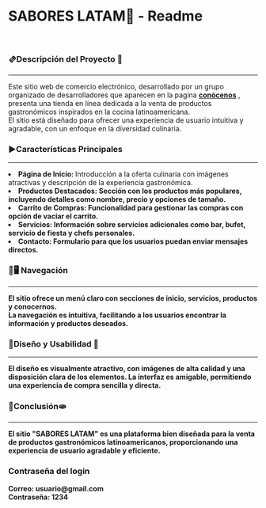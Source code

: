 # SABORES LATAM📍 - Readme

<br>
<h3>🫔Descripción del Proyecto 🌮</h3>
<hr>

Este sitio web de comercio electrónico, desarrollado por un grupo organizado de desarrolladores que aparecen en la pagina <strong><a href="https://agustin-valdevenito.github.io/SABORESLATAM/assets/html/about.html">conócenos</a></strong> , presenta una tienda en línea dedicada a la venta de productos gastronómicos inspirados en la cocina latinoamericana.<br>
El sitio está diseñado para ofrecer una experiencia de usuario intuitiva y agradable, con un enfoque en la diversidad culinaria.

<h3>▶Características Principales</h3>
<hr>
<li><strong>Página de Inicio: </strong> Introducción a la oferta culinaria con imágenes atractivas y descripción de la experiencia gastronómica.<br></li>
<li><strong>Productos Destacados: Sección con los productos más populares, incluyendo detalles como nombre, precio y opciones de tamaño.<br></li>
<li><strong>Carrito de Compras: Funcionalidad para gestionar las compras con opción de vaciar el carrito.<br></li>
<li><strong>Servicios: Información sobre servicios adicionales como bar, bufet, servicio de fiesta y chefs personales.<br></li>
<li><strong>Contacto: Formulario para que los usuarios puedan enviar mensajes directos.<br></li>

<h3>📱🖥️ Navegación </h3>
<hr>
El sitio ofrece un menú claro con secciones de inicio, servicios, productos y conocernos. 
<br>
La navegación es intuitiva, facilitando a los usuarios encontrar la información y productos deseados.

<h3>🧉Diseño y Usabilidad 🥟 </h3>
<hr>
El diseño es visualmente atractivo, con imágenes de alta calidad y una disposición clara de los elementos. La interfaz es amigable, permitiendo una experiencia de compra sencilla y directa.

<h3>🍛Conclusión🫓</h3>
<hr>
El sitio "SABORES LATAM" es una plataforma bien diseñada para la venta de productos gastronómicos latinoamericanos, proporcionando una experiencia de usuario agradable y eficiente.

<h3>Contraseña del login</h3>
<strong>Correo: usuario@gmail.com
<br>
Contraseña: 1234
</strong>
